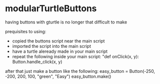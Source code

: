 # modularTurtleButtons
having buttons with gturtle is no longer that difficult to make

prequisites to using:
- copied the buttons script near the main script
- imported the script into the main script
- have a turtle aleready made in your main script
- repeat the following inside your main script:
  "def onClick(x, y):
    Button.handle_click(x, y)

after that just make a button like the following:
easy_button = Button(-250, -200, 200, 100, "green", "Easy")
easy_button.make()
